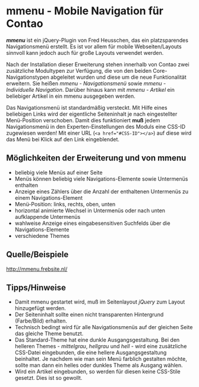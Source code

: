 mmenu - Mobile Navigation für Contao
====================================

***mmenu*** ist ein jQuery-Plugin von Fred Heusschen, das ein platzsparendes Navigationsmenü erstellt. Es ist vor allem für mobile Webseiten/Layouts sinnvoll kann jedoch auch für große Layouts verwendet werden.

Nach der Installation dieser Erweiterung stehen innerhalb von Contao zwei zusätzliche Modultypen zur Verfügung, die von den beiden Core-Navigationstypen abgeleitet wurden und diese um die neue Funktionalität erweitern. Sie heißen *mmenu - Navigationsmenü* sowie *mmenu - Individuelle Navigation*. Darüber hinaus kann mit *mmenu - Artikel* ein beliebiger Artikel in ein mmenu ausgegeben werden.

Das Navigationsmenü ist standardmäßig versteckt. Mit Hilfe eines beliebigen Links wird der eigentliche Seiteninhalt je nach eingestellter Menü-Position verschoben. Damit dies funktioniert **muß** jedem Navigationsmenü in den Experten-Einstellungen des Moduls eine CSS-ID zugewiesen werden! Mit einer URL (`<a href="#CSS-ID"></a>`) auf diese wird das Menü bei Klick auf den Link eingeblendet.

Möglichkeiten der Erweiterung und von mmenu
-------------------------------------------

* beliebig viele Menüs auf einer Seite
* Menüs können beliebig viele Navigations-Elemente sowie Untermenüs enthalten
* Anzeige eines Zählers über die Anzahl der enthaltenen Untermenüs zu einem Navigations-Element
* Menü-Position: links, rechts, oben, unten
* horizontal animierte Wechsel in Untermenüs oder nach unten aufklappende Untermenüs
* wahlweise Anzeige eines eingabesensitiven Suchfelds über die Navigations-Elemente
* verschiedene Themes

Quelle/Beispiele
----------------

http://mmenu.frebsite.nl/

Tipps/Hinweise
--------------

* Damit mmenu gestartet wird, muß im Seitenlayout *jQuery* zum Layout hinzugefügt werden.
* Der Seiteninhalt sollte einen nicht transparenten Hintergrund (Farbe/Bild) erhalten.
* Technisch bedingt wird für alle Navigationsmenüs auf der gleichen Seite das gleiche Theme benutzt.
* Das Standard-Theme hat eine dunkle Ausgangsgestaltung. Bei den helleren Themes - *mittelgrau*, *hellgrau* und *hell* - wird eine zusätzliche CSS-Datei eingebunden, die eine hellere Ausgangsgestaltung beinhaltet. Je nachdem wie man sein Menü farblich gestalten möchte, sollte man dann ein helles oder dunkles Theme als Ausgang wählen.
* Wird ein Artikel eingebunden, so werden für diesen keine CSS-Stile gesetzt. Dies ist so gewollt.
